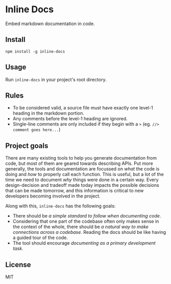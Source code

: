 Inline Docs
====

Embed markdown documentation in code.


Install
----

`npm install -g inline-docs`


Usage
----

Run `inline-docs` in your project's root directory.


Rules
----

- To be considered valid, a source file must have exactly one level-1 heading in the markdown portion.
- Any comments before the level-1 heading are ignored.
- Single-line comments are only included if they begin with a `>` (eg. `//> comment goes here...`)


Project goals
----

There are many existing tools to help you generate documentation from code, but most of them are geared towards describing APIs. Put more generally, the tools and documentation are focussed on _what_ the code is doing and _how_ to properly call each function. This is useful, but a lot of the time we need to document _why_ things were done in a certain way. Every design-decision and tradeoff made today impacts the possible decisions that can be made tomorrow, and this information is critical to new developers becoming involved in the project.

Along with this, `inline-docs` has the following goals:

- There should be _a simple standard to follow when documenting code_.
- Considering that one part of the codebase often only makes sense in the context of the whole, there should be _a natural way to make connections across a codebase_. Reading the docs should be like having a guided tour of the code.
- The tool should encourage _documenting as a primary development task_.


License
----

MIT
